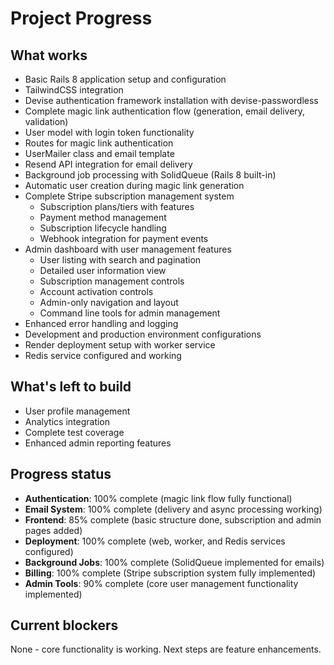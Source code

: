 # Project Progress

## What works
- Basic Rails 8 application setup and configuration
- TailwindCSS integration
- Devise authentication framework installation with devise-passwordless
- Complete magic link authentication flow (generation, email delivery, validation)
- User model with login token functionality
- Routes for magic link authentication
- UserMailer class and email template
- Resend API integration for email delivery
- Background job processing with SolidQueue (Rails 8 built-in)
- Automatic user creation during magic link generation
- Complete Stripe subscription management system
  - Subscription plans/tiers with features
  - Payment method management
  - Subscription lifecycle handling
  - Webhook integration for payment events
- Admin dashboard with user management features
  - User listing with search and pagination
  - Detailed user information view
  - Subscription management controls
  - Account activation controls
  - Admin-only navigation and layout
  - Command line tools for admin management
- Enhanced error handling and logging
- Development and production environment configurations
- Render deployment setup with worker service
- Redis service configured and working

## What's left to build
- User profile management
- Analytics integration
- Complete test coverage
- Enhanced admin reporting features

## Progress status
- **Authentication**: 100% complete (magic link flow fully functional)
- **Email System**: 100% complete (delivery and async processing working)
- **Frontend**: 85% complete (basic structure done, subscription and admin pages added)
- **Deployment**: 100% complete (web, worker, and Redis services configured)
- **Background Jobs**: 100% complete (SolidQueue implemented for emails)
- **Billing**: 100% complete (Stripe subscription system fully implemented)
- **Admin Tools**: 90% complete (core user management functionality implemented)

## Current blockers
None - core functionality is working. Next steps are feature enhancements.
